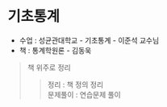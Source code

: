 # 기초통계

- 수업 : 성균관대학교 - 기초통계 - 이준석 교수님
- 책 : 통계학원론 - 김동욱 

> 책 위주로 정리  <br>
>> 정리 : 책 정의 정리 <br>
>> 문제풀이 : 연습문제 풀이 <br>

